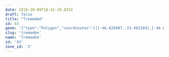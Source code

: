 ```yaml
---
date: 2018-10-09T18:42:29.825Z
draft: false
title: "Tremembé"
id: 43
geom: '{"type":"Polygon","coordinates":[[[-46.629487,-23.462168],[-46.629444,-23.462137],[-46.628574,-23.462652],[-46.627714,-23.463764],[-46.627536,-23.463842],[-46.626756,-23.46356],[-46.626327,-23.463194],[-46.625197,-23.46294],[-46.624706,-23.462759],[-46.623597,-23.463287],[-46.622533,-23.463622],[-46.622087,-23.463584],[-46.621412,-23.463669],[-46.620342,-23.463392],[-46.619436,-23.463469],[-46.617875,-23.464024],[-46.616665,-23.464608],[-46.616691,-23.463783],[-46.616457,-23.462855],[-46.616235,-23.462392],[-46.61503,-23.46273],[-46.614836,-23.462426],[-46.614777,-23.462446],[-46.614733,-23.462334],[-46.614476,-23.462186],[-46.614511,-23.462139],[-46.614374,-23.462083],[-46.614267,-23.461914],[-46.613528,-23.46209],[-46.613496,-23.462152],[-46.613433,-23.462062],[-46.613357,-23.462056],[-46.613137,-23.461747],[-46.612176,-23.462157],[-46.611191,-23.463666],[-46.610699,-23.46418],[-46.610385,-23.463892],[-46.610315,-23.46392],[-46.609676,-23.463679],[-46.605006,-23.462986],[-46.604639,-23.462802],[-46.604446,-23.46256],[-46.603406,-23.463102],[-46.603317,-23.46289],[-46.60284,-23.46351],[-46.60234,-23.463797],[-46.601855,-23.46383],[-46.601125,-23.463754],[-46.600655,-23.463873],[-46.600293,-23.464153],[-46.599852,-23.464856],[-46.599371,-23.465193],[-46.598241,-23.465329],[-46.595557,-23.46679],[-46.594923,-23.46575],[-46.593997,-23.465963],[-46.593759,-23.465945],[-46.593248,-23.465379],[-46.592774,-23.465015],[-46.59213,-23.464311],[-46.59162,-23.463906],[-46.590776,-23.463425],[-46.590418,-23.463415],[-46.589907,-23.463846],[-46.589452,-23.463965],[-46.588952,-23.46401],[-46.588431,-23.463871],[-46.588199,-23.46367],[-46.587315,-23.462363],[-46.586966,-23.461951],[-46.586717,-23.461409],[-46.584983,-23.458749],[-46.584476,-23.458336],[-46.583603,-23.45806],[-46.582694,-23.457565],[-46.582074,-23.457083],[-46.584455,-23.4566],[-46.585081,-23.456403],[-46.585697,-23.456371],[-46.58631,-23.456257],[-46.586373,-23.456224],[-46.58615,-23.455415],[-46.58583,-23.455466],[-46.585693,-23.455121],[-46.585207,-23.455293],[-46.585083,-23.45526],[-46.584765,-23.454736],[-46.583837,-23.453775],[-46.583608,-23.453359],[-46.582837,-23.45269],[-46.58239,-23.452436],[-46.582126,-23.451869],[-46.581552,-23.451286],[-46.580828,-23.450973],[-46.580603,-23.450774],[-46.580502,-23.450559],[-46.579955,-23.449872],[-46.579653,-23.449164],[-46.578841,-23.449029],[-46.577663,-23.449072],[-46.576711,-23.449198],[-46.575907,-23.449024],[-46.575446,-23.448803],[-46.575216,-23.448617],[-46.57496,-23.448309],[-46.574542,-23.447317],[-46.574541,-23.446379],[-46.574406,-23.445756],[-46.574125,-23.445155],[-46.574102,-23.444817],[-46.573947,-23.444467],[-46.573931,-23.443697],[-46.573636,-23.443157],[-46.573435,-23.44315],[-46.573242,-23.442753],[-46.57238,-23.441819],[-46.572371,-23.441707],[-46.572688,-23.441481],[-46.572379,-23.441104],[-46.572204,-23.440668],[-46.571866,-23.440327],[-46.571243,-23.439882],[-46.570698,-23.439346],[-46.570639,-23.439228],[-46.570633,-23.438782],[-46.570504,-23.438589],[-46.570092,-23.438406],[-46.569271,-23.438345],[-46.568574,-23.437601],[-46.568191,-23.437594],[-46.568477,-23.435637],[-46.569008,-23.433573],[-46.569997,-23.431035],[-46.571087,-23.42898],[-46.570925,-23.428894],[-46.570412,-23.428795],[-46.570225,-23.428826],[-46.570046,-23.428715],[-46.569111,-23.428704],[-46.568127,-23.4291],[-46.567704,-23.429444],[-46.567107,-23.430243],[-46.566968,-23.429263],[-46.566445,-23.428799],[-46.566033,-23.427865],[-46.565819,-23.427575],[-46.565634,-23.426912],[-46.565427,-23.426453],[-46.565194,-23.426147],[-46.565174,-23.425867],[-46.565444,-23.425357],[-46.565451,-23.4252],[-46.565128,-23.424973],[-46.564568,-23.424854],[-46.56458,-23.424624],[-46.564797,-23.424016],[-46.564834,-23.423619],[-46.564953,-23.423386],[-46.564921,-23.423304],[-46.564806,-23.423256],[-46.564184,-23.423398],[-46.563399,-23.423289],[-46.563153,-23.423296],[-46.563012,-23.423361],[-46.563008,-23.423148],[-46.563155,-23.422836],[-46.563798,-23.422245],[-46.56377,-23.422064],[-46.563644,-23.422017],[-46.563782,-23.421587],[-46.56371,-23.421361],[-46.563804,-23.421059],[-46.563751,-23.421035],[-46.563813,-23.420358],[-46.563593,-23.420076],[-46.563725,-23.419924],[-46.563774,-23.419748],[-46.563816,-23.419195],[-46.564272,-23.418569],[-46.56435,-23.418245],[-46.564474,-23.418157],[-46.564392,-23.417808],[-46.564604,-23.417537],[-46.564614,-23.417352],[-46.564577,-23.417307],[-46.564357,-23.417361],[-46.564224,-23.417196],[-46.564268,-23.417157],[-46.5642,-23.416903],[-46.563713,-23.416393],[-46.56355,-23.416419],[-46.563525,-23.416326],[-46.562963,-23.415838],[-46.561605,-23.414774],[-46.561995,-23.413996],[-46.562199,-23.413762],[-46.562218,-23.413593],[-46.562469,-23.413123],[-46.562946,-23.4128],[-46.562405,-23.412417],[-46.561935,-23.411991],[-46.561306,-23.41116],[-46.560262,-23.410604],[-46.559901,-23.410241],[-46.559598,-23.410249],[-46.55949,-23.410182],[-46.558396,-23.409943],[-46.558081,-23.409925],[-46.557553,-23.40964],[-46.55717,-23.409214],[-46.557035,-23.408121],[-46.55643,-23.407479],[-46.556245,-23.407182],[-46.556142,-23.406707],[-46.556162,-23.405687],[-46.556036,-23.405232],[-46.556333,-23.404091],[-46.556358,-23.403338],[-46.556536,-23.403009],[-46.556714,-23.402761],[-46.557426,-23.402172],[-46.558222,-23.401402],[-46.558735,-23.401234],[-46.559015,-23.400951],[-46.559352,-23.40082],[-46.559641,-23.400758],[-46.560038,-23.400769],[-46.560304,-23.40065],[-46.560378,-23.400459],[-46.560289,-23.400107],[-46.559961,-23.3996],[-46.559811,-23.399473],[-46.559156,-23.39915],[-46.558318,-23.398965],[-46.557185,-23.398254],[-46.556044,-23.39689],[-46.554452,-23.395385],[-46.553853,-23.394657],[-46.553494,-23.39413],[-46.552987,-23.392995],[-46.552698,-23.392691],[-46.550971,-23.391426],[-46.548854,-23.389585],[-46.548193,-23.38896],[-46.547608,-23.387954],[-46.547285,-23.387521],[-46.546446,-23.38698],[-46.546246,-23.386675],[-46.545972,-23.386449],[-46.545881,-23.386282],[-46.54586,-23.385621],[-46.545436,-23.385025],[-46.544714,-23.384414],[-46.54462,-23.383966],[-46.544858,-23.382914],[-46.544946,-23.382217],[-46.544928,-23.381937],[-46.544718,-23.381152],[-46.544694,-23.380306],[-46.544864,-23.379617],[-46.545165,-23.378932],[-46.545382,-23.377867],[-46.545282,-23.376131],[-46.54458,-23.375492],[-46.544221,-23.374953],[-46.542602,-23.374162],[-46.540603,-23.372452],[-46.539867,-23.371912],[-46.539043,-23.371053],[-46.538855,-23.370546],[-46.538749,-23.36994],[-46.537751,-23.369507],[-46.53742,-23.369278],[-46.537295,-23.368501],[-46.537571,-23.36789],[-46.537588,-23.367652],[-46.537485,-23.367194],[-46.537684,-23.366822],[-46.5377,-23.366584],[-46.537287,-23.365583],[-46.536744,-23.364643],[-46.536513,-23.364088],[-46.536217,-23.363587],[-46.536013,-23.363466],[-46.536557,-23.363429],[-46.538149,-23.36249],[-46.538733,-23.362291],[-46.539555,-23.361471],[-46.539759,-23.361054],[-46.540045,-23.360897],[-46.540648,-23.360869],[-46.540902,-23.360731],[-46.541377,-23.360287],[-46.541949,-23.359518],[-46.542392,-23.358564],[-46.542631,-23.358419],[-46.544374,-23.357732],[-46.544786,-23.357645],[-46.54518,-23.357692],[-46.54601,-23.358008],[-46.546472,-23.358065],[-46.546789,-23.358078],[-46.547595,-23.357959],[-46.547774,-23.357897],[-46.547933,-23.357752],[-46.548363,-23.357145],[-46.54904,-23.356707],[-46.549385,-23.356588],[-46.549823,-23.356672],[-46.550479,-23.357069],[-46.551241,-23.35726],[-46.551717,-23.35751],[-46.551947,-23.357723],[-46.552154,-23.358036],[-46.553476,-23.361189],[-46.553768,-23.361612],[-46.55436,-23.362087],[-46.554948,-23.362744],[-46.555149,-23.363041],[-46.555356,-23.363851],[-46.555557,-23.364197],[-46.556835,-23.364499],[-46.55716,-23.364673],[-46.557383,-23.364875],[-46.558089,-23.36588],[-46.55891,-23.366534],[-46.559725,-23.367665],[-46.560559,-23.368414],[-46.561655,-23.369011],[-46.562946,-23.369452],[-46.564058,-23.369948],[-46.564755,-23.370315],[-46.565558,-23.370973],[-46.566247,-23.37181],[-46.567272,-23.372686],[-46.568254,-23.373687],[-46.568594,-23.37422],[-46.568793,-23.374706],[-46.568875,-23.37528],[-46.568986,-23.375492],[-46.569739,-23.375888],[-46.570242,-23.375913],[-46.570845,-23.375829],[-46.571544,-23.375888],[-46.571829,-23.375824],[-46.57235,-23.375394],[-46.57388,-23.375083],[-46.574266,-23.374796],[-46.57481,-23.374144],[-46.576066,-23.37372],[-46.576456,-23.373677],[-46.578095,-23.373814],[-46.579313,-23.373628],[-46.579863,-23.373113],[-46.579895,-23.37304],[-46.579775,-23.372895],[-46.580277,-23.372166],[-46.580604,-23.372256],[-46.580744,-23.374545],[-46.580566,-23.375766],[-46.5806,-23.376112],[-46.58093,-23.3769],[-46.581077,-23.376951],[-46.581816,-23.376963],[-46.582989,-23.377259],[-46.583196,-23.377421],[-46.583606,-23.378524],[-46.58389,-23.378879],[-46.584932,-23.379469],[-46.585175,-23.379773],[-46.58547,-23.380012],[-46.585859,-23.380212],[-46.586989,-23.380608],[-46.587349,-23.380852],[-46.587975,-23.3809],[-46.588143,-23.380992],[-46.588564,-23.381367],[-46.589717,-23.382649],[-46.590575,-23.383149],[-46.591238,-23.38381],[-46.591881,-23.384288],[-46.592756,-23.384823],[-46.593216,-23.385396],[-46.593461,-23.385498],[-46.59411,-23.385603],[-46.594686,-23.3855],[-46.595061,-23.385507],[-46.595814,-23.385604],[-46.597071,-23.385887],[-46.597244,-23.38596],[-46.597928,-23.386765],[-46.598386,-23.387144],[-46.600361,-23.388077],[-46.60085,-23.388508],[-46.600975,-23.388694],[-46.601069,-23.389159],[-46.600971,-23.389975],[-46.600783,-23.390666],[-46.600567,-23.390801],[-46.599862,-23.39101],[-46.599333,-23.391337],[-46.59898,-23.391723],[-46.598764,-23.39225],[-46.598648,-23.393181],[-46.59875,-23.394007],[-46.59918,-23.395311],[-46.599465,-23.395758],[-46.600105,-23.396224],[-46.600827,-23.396514],[-46.601596,-23.396715],[-46.601817,-23.396836],[-46.602051,-23.396834],[-46.602806,-23.396486],[-46.60318,-23.396425],[-46.6039,-23.396446],[-46.604642,-23.396995],[-46.605991,-23.397371],[-46.606182,-23.397644],[-46.60621,-23.398033],[-46.606323,-23.398335],[-46.606705,-23.399008],[-46.607398,-23.399901],[-46.607604,-23.400106],[-46.608572,-23.400631],[-46.608858,-23.400975],[-46.609111,-23.401846],[-46.609106,-23.402114],[-46.609413,-23.402905],[-46.609572,-23.403149],[-46.609777,-23.403298],[-46.61043,-23.404252],[-46.61088,-23.405245],[-46.611663,-23.406294],[-46.611948,-23.406859],[-46.611952,-23.407249],[-46.611328,-23.408678],[-46.611061,-23.40988],[-46.611049,-23.410172],[-46.611161,-23.410373],[-46.611303,-23.410437],[-46.612387,-23.410595],[-46.613447,-23.41089],[-46.613909,-23.411186],[-46.614155,-23.411429],[-46.614302,-23.411691],[-46.614351,-23.412265],[-46.614137,-23.413208],[-46.613854,-23.413833],[-46.614032,-23.414731],[-46.613959,-23.414836],[-46.613591,-23.414997],[-46.612809,-23.415693],[-46.612512,-23.416423],[-46.612452,-23.417204],[-46.613053,-23.417297],[-46.613172,-23.417493],[-46.613041,-23.417886],[-46.613227,-23.417964],[-46.613634,-23.417979],[-46.614037,-23.417914],[-46.614842,-23.418175],[-46.614904,-23.41814],[-46.614993,-23.417825],[-46.615167,-23.417654],[-46.615596,-23.417461],[-46.615842,-23.417473],[-46.616483,-23.417778],[-46.617099,-23.41833],[-46.61747,-23.418338],[-46.618129,-23.418046],[-46.618515,-23.418061],[-46.619931,-23.419103],[-46.619967,-23.419004],[-46.619756,-23.418592],[-46.619742,-23.418436],[-46.619976,-23.417708],[-46.620056,-23.417159],[-46.620251,-23.417015],[-46.621906,-23.416634],[-46.622782,-23.4163],[-46.62295,-23.416311],[-46.623077,-23.416378],[-46.623118,-23.416549],[-46.62253,-23.417676],[-46.622363,-23.418746],[-46.621864,-23.419727],[-46.621542,-23.420088],[-46.62131,-23.420517],[-46.621227,-23.420831],[-46.621331,-23.421366],[-46.621807,-23.422258],[-46.622001,-23.422431],[-46.622325,-23.422585],[-46.622843,-23.422751],[-46.625331,-23.422857],[-46.626155,-23.422819],[-46.626952,-23.423111],[-46.627974,-23.423755],[-46.628755,-23.424403],[-46.629057,-23.425149],[-46.629154,-23.425328],[-46.629339,-23.42549],[-46.630458,-23.42567],[-46.630897,-23.425969],[-46.631065,-23.426218],[-46.631215,-23.426636],[-46.631261,-23.427839],[-46.631371,-23.428044],[-46.632403,-23.428343],[-46.632681,-23.428369],[-46.633583,-23.42826],[-46.633789,-23.428291],[-46.63393,-23.429203],[-46.633847,-23.430198],[-46.634241,-23.431004],[-46.634214,-23.431129],[-46.633933,-23.43139],[-46.633838,-23.431598],[-46.633856,-23.43185],[-46.634164,-23.432795],[-46.634145,-23.433123],[-46.633661,-23.434236],[-46.632983,-23.434971],[-46.632669,-23.435553],[-46.632843,-23.436141],[-46.632832,-23.436691],[-46.632968,-23.437124],[-46.632938,-23.437309],[-46.632858,-23.437417],[-46.632303,-23.437605],[-46.631852,-23.437875],[-46.631632,-23.438404],[-46.631521,-23.439073],[-46.631573,-23.4394],[-46.631615,-23.439557],[-46.632185,-23.440364],[-46.632524,-23.440713],[-46.633082,-23.441799],[-46.633481,-23.442347],[-46.63437,-23.44294],[-46.634737,-23.443104],[-46.635571,-23.443778],[-46.636042,-23.444569],[-46.636257,-23.444835],[-46.636592,-23.445099],[-46.636597,-23.44548],[-46.636683,-23.445692],[-46.63714,-23.446208],[-46.637405,-23.446359],[-46.63769,-23.446729],[-46.637857,-23.447214],[-46.637854,-23.448011],[-46.637669,-23.448341],[-46.637523,-23.448432],[-46.636594,-23.4483],[-46.635967,-23.449018],[-46.635937,-23.449277],[-46.636041,-23.449433],[-46.636689,-23.450063],[-46.636685,-23.450344],[-46.636454,-23.451476],[-46.636813,-23.452525],[-46.635916,-23.454626],[-46.634273,-23.456771],[-46.633979,-23.457487],[-46.633785,-23.458726],[-46.633474,-23.459011],[-46.633526,-23.459243],[-46.632154,-23.459529],[-46.631398,-23.459573],[-46.6308,-23.459827],[-46.630378,-23.46025],[-46.63023,-23.460485],[-46.630212,-23.461527],[-46.630161,-23.461703],[-46.629954,-23.461925],[-46.629487,-23.462168]]]}'
slug: 'tremembe'
name: 'Tremembé'
id: '43'
zone_id: '2'
---
```

		